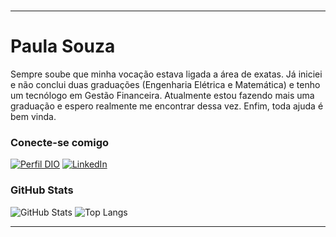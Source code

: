 <h1>
    
---

# Paula Souza
Sempre soube que minha vocação estava ligada a área de exatas. Já iniciei e não conclui duas graduações (Engenharia Elétrica e Matemática) e tenho um tecnólogo em Gestão Financeira. Atualmente estou fazendo mais uma graduação e espero realmente me encontrar dessa vez. 
Enfim, toda ajuda é bem vinda.

### Conecte-se comigo
[![Perfil DIO](https://img.shields.io/badge/-Meu%20Perfil%20na%20DIO-30A3DC?style=for-the-badge)](https://web.dio.me/users/paulasouzatech/)
[![LinkedIn](https://img.shields.io/badge/-LinkedIn-000?style=for-the-badge&logo=linkedin&logoColor=30A3DC)](https://www.linkedin.com/in/paula-s-a2b568238/)

 
### GitHub Stats
![GitHub Stats](https://github-readme-stats.vercel.app/api?username=paulasouzatech&theme=transparent&bg_color=000&border_color=30A3DC&show_icons=true&icon_color=30A3DC&title_color=E94D5F&text_color=FFF)
![Top Langs](https://github-readme-stats-git-masterrstaa-rickstaa.vercel.app/api/top-langs/?username=paulasouzatech&layout=compact&bg_color=000&border_color=30A3DC&title_color=E94D5F&text_color=FFF)

---
